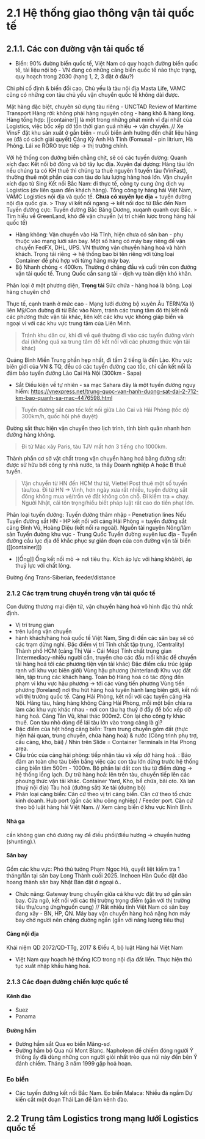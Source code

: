 # 2.1 Hệ thống giao thông vận tải quốc tế
## 2.1.1. Các con đường vận tải quốc tế
- Biển:
90% đường biển quốc tế, Việt Nam có quy hoạch đường biển quốc tế, tài liệu nội bộ - VN đang có những cảng biển quốc tế nào thực trạng, quy hoạch trong 2030 (hạng 1, 2, 3 đặt ở đâu?)

Chi phí cố định & biến đổi cao. Chủ yếu là tàu nội địa Masta Life, VAMC cũng có những con tàu chủ yếu vận chuyển quốc tế không dài được.

Mặt hàng đặc biệt, chuyên sử dụng tàu riêng - UNCTAD Review of Maritime Transport
	Hàng rời: không phải hàng nguyên công - hàng khô & hàng lỏng.
	Hàng tổng hợp: [[container]] là một trong những phát minh vĩ đại nhất của Logistics, việc bốc xếp dỡ tốn thời gian quá nhiều -> vận chuyển.
// Xe VinsF đặt khu sản xuất ở gần biển - muối biển ảnh hưởng đến chất liệu hãng xe (đã có cách giải quyết) Cảng Kỳ Anh Hà Tĩnh (Fomusa) - pin litrium, Hà Phòng. Lái xe RORO trực tiếp -> thị trường chính. 

Với hệ thống con đường biển chằng chịt, sẽ có các tuyến đường: 
	Quanh xích đạo: Kết nối bờ đông và bờ tây lục địa. 
	Xuyên đại dương: Hàng tàu lớn nếu chúng ta có KH thuê thì chúng ta thuê nguyên 1 tuyến tàu (VinFast), thường thuê một phần của con tàu do lưu lượng hàng hoá lớn. Vận chuyển xích đạo từ Sing 
	Kết nối Bắc Nam: đi thực tế, công ty cung ứng dịch vụ Logistics (dv liên quan đến khách hàng). Tổng công ty hàng hải Việt Nam, VAMC Logistics nội địa và quốc tế. **Chưa có xuyên lục địa** + tuyến đường nội địa quốc gia.
	> Thay vì kết nối ngang -> kết nối dọc từ Bắc đến Nam
	Tuyến đường cực: Tuyến đường Bắc Băng Dương, xuqanh quanh cực Bắc.
	> Tìm hiểu về GreenLand, khó để vận chuyển (vị trí chiến lược trong hàng hải quốc tế)
- Hàng không: 
Vận chuyển vào Hà Tĩnh, hiện chưa có sân ban - phụ thuộc vào mạng lưới sân bay. 
Một số hàng có máy bay riêng để vận chuyển FedFX, DHL, UPS. VN thường vận chuyển hàng hoá và hành khách. 
Trọng tải riêng -> hệ thống bao bì tên riêng với từng loại Container để phù hợp với từng hãng máy bay. 
- Bộ
Nhanh chóng < 400km. Thường ở chặng đầu và cuối trên con đường vận tải quốc tế.
Trung Quốc cần sang tải - dịch vụ toàn diện khó khăn.

Phân loại ở một phương diện,
	**Trọng tải**
	Sức chứa - hàng hoá là bông.
	Loại hàng chuyên chở 

Thực tế, cạnh tranh ở mức cao - Mạng lưới đường bộ xuyên Âu TERN/Xa lộ liên Mỹ/Con đường đi từ Bắc vào Nam, tránh các trung tâm đô thị kết nối các phương thức vận tải khác, liên kết các khu vực không giáp biển và ngoại vi với các khu vực trung tâm của Liên Minh. 
> Tránh khu dân cư, khi đi về quê thường đi vào các tuyến đường vành đai (không quá xa trung tâm để kết nối với các phương thức vận tải khác)

Quảng Bình Miền Trung phần hẹp nhất, đi tầm 2 tiếng là đến Lào.
Khu vực biên giới của VN & TQ, đều có các tuyến đường cao tốc, chỉ cần kết nối là đảm bảo tuyến đường Lào Cai Hà Nội (300km - Sapa)
- Sắt 
Điều kiện về tự nhiên - sa mạc Sahara đây là một tuyến đường nguy hiểm: https://vnexpress.net/trung-quoc-van-hanh-duong-sat-dai-2-712-km-bao-quanh-sa-mac-4476598.html
> Tuyến đường sắt cao tốc kết nối giữa Lào Cai và Hải Phòng (tốc độ 300km/h, quốc hội phê duyệt)

Đường sắt thực hiện vận chuyển theo lịch trình, tính bình quân nhanh hơn đường hàng không.
>Đi từ Mác xây Paris, tàu TJV mất hơn 3 tiếng cho 1000km. 

Thành phần cơ sở vật chất trong vận chuyển hàng hoá bằng đường sắt: được sử hữu bởi công ty nhà nước, ta thấy Doanh nghiệp A hoặc B thuê tuyến.
> Vận chuyển từ HN đến HCM thư từ, Viettel Post thuê một số tuyến tàu/toa. 
Đi từ HN -> Vinh, hơn ngày xưa rất nhiều, tuyến đường sắt đông không mua vé/trốn vé đắt không còn chỗ. Đi kiểm tra = chạy.
Người Nhật, cái tôn trọng/hiểu biết pháp luật rất cao do tiền phạt lớn.

Phân loại tuyến đường:
	Tuyến đường thâm nhập - Penetration lines 
		Nếu Tuyến đường sắt HN - HP kết nối với cảng Hải Phòng = tuyến đường sắt cảng Đình Vũ, Hoàng Diệu (kết nối ra ngoài).
			Nguồn tài nguyên
			Nông/lâm sản
	Tuyến đường khu vực - Trung Quốc
	Tuyến đường xuyên lục địa - Tuyến đường cầu lục địa để khắc phục sự gián đoạn của con đường vận tải biển ([[container]])
- [[Ống]] 
Ống kết nối mỏ -> nơi tiêu thụ. Kích áp lực với hàng khô/rời, áp thuỷ lực với chất lỏng. 

Đường ống Trans-Siberian, feeder/distance
### 2.1.2 Các trạm trung chuyển trong vận tải quốc tế
Con đường thương mại điện tử, vận chuyển hàng hoá vô hình đặc thù nhất định. 
- Vị trí trung gian
- trên luồng vận chuyển 
- hành khách/hàng hoá quốc tế
Việt Nam, Sing đi đến các sân bay sẽ có các trạm dừng nghỉ. 
	Đặc điểm vị trí 
		Tính chất tập trung, (Centrality) Thành phố HCM (cảng Thị Vải - Cái Mép)
		Tính chất trung gian (Intermediacy-nhiều người cần, truyền cho các đầu mối khác để chuyền tải hàng hoá tới các phương tiện vận tải khác)
	Đặc điểm cấu trúc (giáp ranh với khu vực biên giới)
		Vùng hậu phương (hinterland)
			Khu vực đất liền, tập trung các khách hàng. Toàn bộ Hàng hoá có tác động đến phạm vi khu vực hậu phương -> tới các vùng tiền phương
		Vùng tiền phương (foreland) nơi thu hút hàng hoá tuyến hành lang biên giới, kết nối với thị trường quốc tế. Cảng Hải Phòng, kết nối với các tuyến cảng Hà Nội. 
			Hãng tàu, hãng hàng không
Cảng Hải Phòng, mỗi một bến chia ra làm các khu vực khác nhau - nơi con tàu hạ thuỷ ở đấy để bốc xếp dỡ hàng hoá. 
Cảng Tân Vũ, khai thác 900m2. Còn lại cho công ty khác thuê. 
Con tàu nhỏ dùng để lái tàu lớn vào trong cảng là gì?
- Đặc điểm của hệt hống cảng biển:
Trạm trung chuyển gồm đất (thực hiện hải quan, trung chuyển, chứa hàng hoá) & nước (Công trình phụ trợ, cầu cảng, kho, bãi) / Nhìn trên Slide = Container Terminals in Hai Phong area. 
- Cấu trúc của cảng hải phòng: tiếp nhận tàu và xếp dỡ hàng hoá. :
	Bảo đảm an toàn cho tàu biển bằng việc các con tàu lớn dừng trước hệ thống cảng biển tâm 500m - 1000m. Bộ phần lai dắt con tàu từ điểm dừng -> hệ thống lồng lạch.
	Dự trữ hàng hoá: lên trên tàu, chuyển tiếp lên các phoưng thức vận tải khác. Container Yard, Kho, bể chứa, bãi oto. 
	 Xà lan (thuỷ nội địa)
	 Tàu hoả (đường sắt)
	 Xe tải (đường bộ)
- Phân loại cảng biển: 
Căn cứ theo vị trí cảng biển.
Căn cứ theo tổ chức kinh doanh.
	Hub port (gần các khu công nghiệp) / Feeder port. 
Căn cứ theo bộ luật hàng hải Việt Nam.
// Xem cảng biển ở khu vực Ninh Bình. 
#### Nhà ga 
cần không gian chô đường ray để điều phối/điều hướng -> chuyển hướng (shunting).\
#### Sân bay
Gồm các khu vực:
Phó thủ tướng Phạm Ngọc Hà, quyết liệt kiểm tra 1 tháng/lần tại sân bay Long Thành cuối 2025. 
Inchoen Hàn Quốc đặt đảo hoang thành sân bay
Nhật Bản đặt ở ngoại ô..
- Chức năng: Gateway trung chuyển giữa cá khu vực đặt trụ sở gần sân bay. Cửa ngõ, kết nối với các thị trường trọng điểm (gắn với thị trường tiêu thụ/cung ứng/nguồn cung)
// Rất nhiều tỉnh Việt Nam có sân bay đang xây - BN, HP, QN. Máy bay vận chuyển hàng hoá nặng hơn máy bay chở người nên chặng đường ngắn (gắn với năng lượng tiêu thụ)
#### Cảng nội địa
Khái niệm QD 2072/QD-TTg, 2017 & Điều 4, bộ luật Hàng hải Việt Nam
- Việt Nam quy hoạch hệ thống ICD trong nội địa đất liền. Thực hiện thủ tục xuất nhập khẩu hàng hoá.
### 2.1.3 Các đoạn đường chiến lược quốc tế
#### Kênh đào
- Suez
- Panama
#### Đường hầm
- Đường hầm sắt
	Qua eo biển Măng-sơ. 
- Đường hầm bộ
	Qua núi Mont Blanc. Napholeon để chiếm đóng người Ý thìông ấy đã dùng những con người giỏi nhất trèo qua núi này đến bên Ý đánh chiếm. 
	Tháng 3 năm 1999 gặp hoả hoạn. 
### Eo biển 
- Các tuyến đường kết nối Bắc Nam. 
Eo biển Malaca: Nhiều đá ngầm
Dự kiến cắt một đoạn Thái Lan để làm kênh đào. 
## 2.2 Trung tâm Logistics trong mạng lưới Logistics quốc tế

